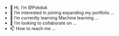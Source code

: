 - 👋 Hi, I’m @Pokduk
- 👀 I’m interested in joining expanding my portfolio ...
- 🌱 I’m currently learning Machine learning ...
- 💞️ I’m looking to collaborate on ...
- 📫 How to reach me ...

<!---
Pokduk/Pokduk is a ✨ special ✨ repository because its `README.md` (this file) appears on your GitHub profile.
You can click the Preview link to take a look at your changes.
--->
